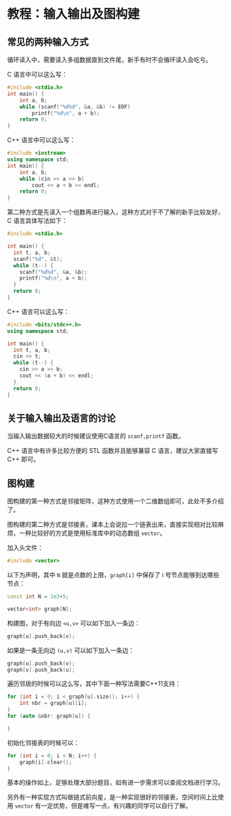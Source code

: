 # 教程：输入输出及图构建
## 常见的两种输入方式
循环读入中，需要读入多组数据直到文件尾，新手有时不会循环读入会吃亏。

C 语言中可以这么写：
```cpp
#include <stdio.h>
int main() {
    int a, b;
    while (scanf("%d%d", &a, &b) != EOF)
        printf("%d\n", a + b);
    return 0;
}
```

C++ 语言中可以这么写：
```cpp
#include <iostream>
using namespace std;
int main() {
    int a, b;
    while (cin >> a >> b)
        cout << a + b << endl;
    return 0;
}
```


第二种方式是先读入一个组数再进行输入，这种方式对于不了解的新手比较友好，C 语言具体写法如下：
```cpp
#include <stdio.h>

int main() {
  int t, a, b;
  scanf("%d", &t);
  while (t--) {
    scanf("%d%d", &a, &b);
    printf("%d\n", a + b);
  }
  return 0;
}
```
C++ 语言可以这么写：
```cpp
#include <bits/stdc++.h>
using namespace std;

int main() {
  int t, a, b;
  cin >> t;
  while (t--) {
    cin >> a >> b;
    cout << (a + b) << endl;
  }
  return 0;
}
```

## 关于输入输出及语言的讨论
当输入输出数据较大的时候建议使用C语言的 `scanf,printf` 函数。

C++ 语言中有许多比较方便的 STL 函数并且能够兼容 C 语言，建议大家直接写 C++ 即可。

## 图构建
图构建的第一种方式是邻接矩阵，这种方式使用一个二维数组即可，此处不多介绍了。

图构建的第二种方式是邻接表，课本上会说拉一个链表出来，直接实现相对比较麻烦，一种比较好的方式是使用标准库中的动态数组 `vector`。

加入头文件：
```cpp
#include <vector>
```
以下为声明，其中 `N` 就是点数的上限，`graph[i]` 中保存了 i 号节点能够到达哪些节点：
```cpp
const int N = 1e3+5;

vector<int> graph[N];
```

构建图，对于有向边 `<u,v>` 可以如下加入一条边：
```cpp
graph[u].push_back(v);
```
如果是一条无向边 `(u,v)` 可以如下加入一条边：
```cpp
graph[u].push_back(v);
graph[v].push_back(u);
```
遍历邻居的时候可以这么写，其中下面一种写法需要C++11支持：
```cpp
for (int i = 0; i < graph[u].size(); i++) {
    int nbr = graph[u][i];
}
for (auto &nbr: graph[u]) {

}
```
初始化邻接表的时候可以：
```cpp
for (int i = 0; i < N; i++) {
    graph[i].clear();
}
```
基本的操作如上，足够处理大部分题目，如有进一步需求可以查阅文档进行学习。

另外有一种实现方式叫做链式前向星，是一种实现很好的邻接表，空间时间上比使用 `vector` 有一定优势，但是难写一点，有兴趣的同学可以自行了解。